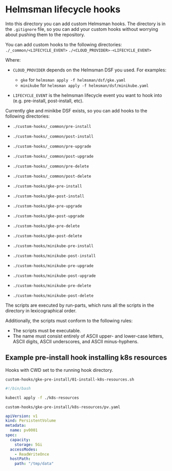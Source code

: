 # Helmsman lifecycle hooks

Into this directory you can add custom Helmsman hooks. The directory is in the
`.gitignore` file, so you can add your custom hooks without worrying about
pushing them to the repository.

You can add custom hooks to the following directories:
`./_common/<LIFECYCLE_EVENT>`
`./<CLOUD_PROVIDER>-<LIFECYCLE_EVENT>`

Where:

- `CLOUD_PROVIDER` depends on the Helmsman DSF you used. For examples:

  - `gke` for `helmsman apply -f helmsman/dsf/gke.yaml`
  - `minikube` for `helmsman apply -f helmsman/dsf/minikube.yaml`

- `LIFECYCLE_EVENT` is the helmsman lifecycle event you want to hook into (e.g. 
  pre-install, post-install, etc).

Currently gke and minikbe DSF exists, so you can add hooks to the following
directories:

- `./custom-hooks/_common/pre-install`
- `./custom-hooks/_common/post-install`
- `./custom-hooks/_common/pre-upgrade`
- `./custom-hooks/_common/post-upgrade`
- `./custom-hooks/_common/pre-delete`
- `./custom-hooks/_common/post-delete`

- `./custom-hooks/gke-pre-install`
- `./custom-hooks/gke-post-install`
- `./custom-hooks/gke-pre-upgrade`
- `./custom-hooks/gke-post-upgrade`
- `./custom-hooks/gke-pre-delete`
- `./custom-hooks/gke-post-delete`

- `./custom-hooks/minikube-pre-install`
- `./custom-hooks/minikube-post-install`
- `./custom-hooks/minikube-pre-upgrade`
- `./custom-hooks/minikube-post-upgrade`
- `./custom-hooks/minikube-pre-delete`
- `./custom-hooks/minikube-post-delete`

The scripts are executed by run-parts, which runs all the scripts in the
directory in lexicographical order.

Additionally, the scripts must conform to the following rules:

- The scripts must be executable.
- The name must consist entirely of ASCII upper- and lower-case letters, 
  ASCII digits, ASCII underscores, and ASCII minus-hyphens.

## Example pre-install hook installing k8s resources

Hooks with CWD set to the running hook directory.

`custom-hooks/gke-pre-install/01-install-k8s-resources.sh`
```bash
#!/bin/bash

kubectl apply -f ./k8s-resources
```

`custom-hooks/gke-pre-install/k8s-resources/pv.yaml`
```yaml
apiVersion: v1
kind: PersistentVolume
metadata:
  name: pv0001
spec:
  capacity:
    storage: 5Gi
  accessModes:
    - ReadWriteOnce
  hostPath:
    path: "/tmp/data"
```
